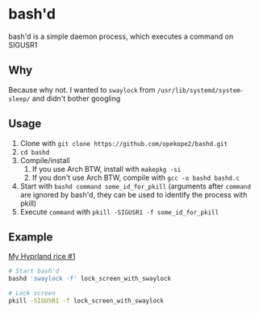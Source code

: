 # bash'd

bash'd is a simple daemon process, which executes a command on SIGUSR1

## Why

Because why not. I wanted to `swaylock` from `/usr/lib/systemd/system-sleep/` and didn't bother googling

## Usage

1. Clone with `git clone https://github.com/opekope2/bashd.git`
2. `cd bashd`
3. Compile/install
    1. If you use Arch BTW, install with `makepkg -si`
    2. If you don't use Arch BTW, compile with `gcc -o bashd bashd.c`
4. Start with `bashd command some_id_for_pkill` (arguments after `command` are ignored by bash'd, they can be used to identify the process with pkill)
5. Execute `command` with `pkill -SIGUSR1 -f some_id_for_pkill`

## Example

[My Hyprland rice #1](https://github.com/opekope2/dotfiles/blob/a5620b9855075e5b9a8f09cd368993365f1fb3ce/.config/hypr/autorun.conf#L13)

```bash
# Start bash'd
bashd 'swaylock -f' lock_screen_with_swaylock

# Lock screen
pkill -SIGUSR1 -f lock_screen_with_swaylock
```

